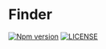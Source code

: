 # Finder

[![Npm version](https://badge.fury.io/js/@sirian%2Ffinder.svg)](https://www.npmjs.com/package/@sirian/finder)
[![LICENSE](https://img.shields.io/badge/License-MIT-yellow.svg)](https://opensource.org/licenses/MIT)


